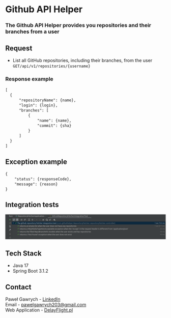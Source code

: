 # Github API Helper
### The Github API Helper provides you repositories and their branches from a user
## Request
  * List all GitHub repositories, including their branches, from the user `GET/api/v1/repositories/{username}`

  ### Response example

  ```
[
    {
        "repositoryName": {name},
        "login": {login},
        "branches": [
            {
                "name": {name},
                "commit": {sha}
            }
        ]
    }
]
  ```

## Exception example

```
{
    "status": {responseCode},
    "message": {reason}
}
```

## Integration tests
![IntegrationTest](https://github.com/Gawrych/GithubApiHelper/blob/master/assets/IntegrationTest.png)


## Tech Stack
* Java 17
* Spring Boot 3.1.2

## Contact
Paweł Gawrych - [LinkedIn](www.linkedin.com/in/Gawrych) <br/>
Email - pawelgawrych203@gmail.com <br/>
Web Application - [DelayFlight.pl](https://www.delayflight.pl/) <br/>
